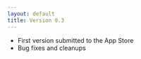```yaml
---
layout: default
title: Version 0.3
---
```


* First version submitted to the App Store
* Bug fixes and cleanups
